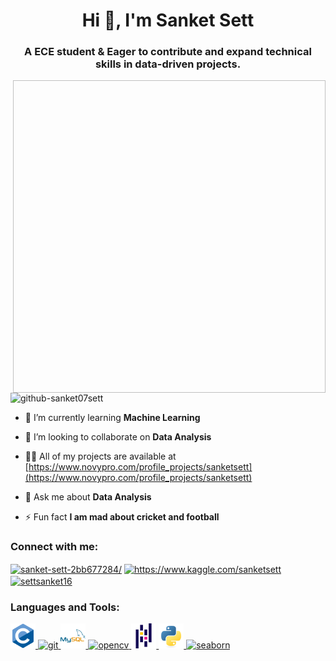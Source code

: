 <h1 align="center">Hi 👋, I'm Sanket Sett</h1>
<h3 align="center">A ECE student & Eager to contribute and expand technical skills in data-driven projects.</h3>
<img align="right" "src="https://media.licdn.com/dms/image/C5112AQHhciO4DPFhgA/article-cover_image-shrink_720_1280/0/1529562444115?e=2147483647&v=beta&t=QX6Bc9od1WR28cxdvGfe71vP04b37b7Pv4wX8MxrnU4" width="500" height="500">
<p align="left"> <img src="https://komarev.com/ghpvc/?username=github-sanket07sett&label=Profile%20views&color=0e75b6&style=flat" alt="github-sanket07sett" /> </p>

- 🌱 I’m currently learning **Machine Learning**

- 👯 I’m looking to collaborate on **Data Analysis**

- 👨‍💻 All of my projects are available at [https://www.novypro.com/profile_projects/sanketsett](https://www.novypro.com/profile_projects/sanketsett)

- 💬 Ask me about **Data Analysis**

- ⚡ Fun fact **I am mad about cricket and football**

<h3 align="left">Connect with me:</h3>
<p align="left">
<a href="https://linkedin.com/in/sanket-sett-2bb677284/" target="blank"><img align="center" src="https://raw.githubusercontent.com/rahuldkjain/github-profile-readme-generator/master/src/images/icons/Social/linked-in-alt.svg" alt="sanket-sett-2bb677284/" height="30" width="40" /></a>
<a href="https://kaggle.com/https://www.kaggle.com/sanketsett" target="blank"><img align="center" src="https://raw.githubusercontent.com/rahuldkjain/github-profile-readme-generator/master/src/images/icons/Social/kaggle.svg" alt="https://www.kaggle.com/sanketsett" height="30" width="40" /></a>
<a href="https://instagram.com/settsanket16" target="blank"><img align="center" src="https://raw.githubusercontent.com/rahuldkjain/github-profile-readme-generator/master/src/images/icons/Social/instagram.svg" alt="settsanket16" height="30" width="40" /></a>
</p>

<h3 align="left">Languages and Tools:</h3>
<p align="left"> <a href="https://www.cprogramming.com/" target="_blank" rel="noreferrer"> <img src="https://raw.githubusercontent.com/devicons/devicon/master/icons/c/c-original.svg" alt="c" width="40" height="40"/> </a> <a href="https://git-scm.com/" target="_blank" rel="noreferrer"> <img src="https://www.vectorlogo.zone/logos/git-scm/git-scm-icon.svg" alt="git" width="40" height="40"/> </a> <a href="https://www.mysql.com/" target="_blank" rel="noreferrer"> <img src="https://raw.githubusercontent.com/devicons/devicon/master/icons/mysql/mysql-original-wordmark.svg" alt="mysql" width="40" height="40"/> </a> <a href="https://opencv.org/" target="_blank" rel="noreferrer"> <img src="https://www.vectorlogo.zone/logos/opencv/opencv-icon.svg" alt="opencv" width="40" height="40"/> </a> <a href="https://pandas.pydata.org/" target="_blank" rel="noreferrer"> <img src="https://raw.githubusercontent.com/devicons/devicon/2ae2a900d2f041da66e950e4d48052658d850630/icons/pandas/pandas-original.svg" alt="pandas" width="40" height="40"/> </a> <a href="https://www.python.org" target="_blank" rel="noreferrer"> <img src="https://raw.githubusercontent.com/devicons/devicon/master/icons/python/python-original.svg" alt="python" width="40" height="40"/> </a> <a href="https://seaborn.pydata.org/" target="_blank" rel="noreferrer"> <img src="https://seaborn.pydata.org/_images/logo-mark-lightbg.svg" alt="seaborn" width="40" height="40"/> </a> </p>
